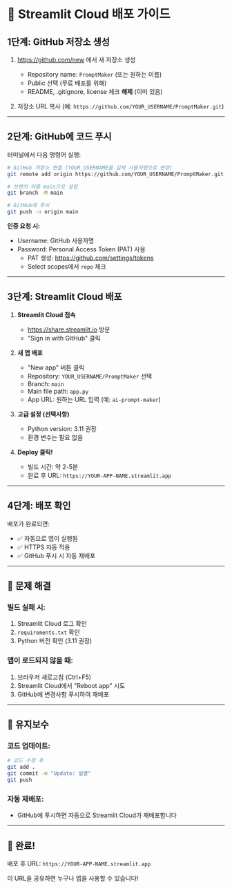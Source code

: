 # 🚀 Streamlit Cloud 배포 가이드

## 1단계: GitHub 저장소 생성

1. https://github.com/new 에서 새 저장소 생성
   - Repository name: `PromptMaker` (또는 원하는 이름)
   - Public 선택 (무료 배포를 위해)
   - README, .gitignore, license 체크 **해제** (이미 있음)

2. 저장소 URL 복사 (예: `https://github.com/YOUR_USERNAME/PromptMaker.git`)

---

## 2단계: GitHub에 코드 푸시

터미널에서 다음 명령어 실행:

```bash
# GitHub 저장소 연결 (YOUR_USERNAME을 실제 사용자명으로 변경)
git remote add origin https://github.com/YOUR_USERNAME/PromptMaker.git

# 브랜치 이름 main으로 설정
git branch -M main

# GitHub에 푸시
git push -u origin main
```

**인증 요청 시:**
- Username: GitHub 사용자명
- Password: Personal Access Token (PAT) 사용
  - PAT 생성: https://github.com/settings/tokens
  - Select scopes에서 `repo` 체크

---

## 3단계: Streamlit Cloud 배포

1. **Streamlit Cloud 접속**
   - https://share.streamlit.io 방문
   - "Sign in with GitHub" 클릭

2. **새 앱 배포**
   - "New app" 버튼 클릭
   - Repository: `YOUR_USERNAME/PromptMaker` 선택
   - Branch: `main`
   - Main file path: `app.py`
   - App URL: 원하는 URL 입력 (예: `ai-prompt-maker`)

3. **고급 설정 (선택사항)**
   - Python version: 3.11 권장
   - 환경 변수는 필요 없음

4. **Deploy 클릭!**
   - 빌드 시간: 약 2-5분
   - 완료 후 URL: `https://YOUR-APP-NAME.streamlit.app`

---

## 4단계: 배포 확인

배포가 완료되면:
- ✅ 자동으로 앱이 실행됨
- ✅ HTTPS 자동 적용
- ✅ GitHub 푸시 시 자동 재배포

---

## 🔧 문제 해결

### 빌드 실패 시:
1. Streamlit Cloud 로그 확인
2. `requirements.txt` 확인
3. Python 버전 확인 (3.11 권장)

### 앱이 로드되지 않을 때:
1. 브라우저 새로고침 (Ctrl+F5)
2. Streamlit Cloud에서 "Reboot app" 시도
3. GitHub에 변경사항 푸시하여 재배포

---

## 📝 유지보수

### 코드 업데이트:
```bash
# 코드 수정 후
git add .
git commit -m "Update: 설명"
git push
```

### 자동 재배포:
- GitHub에 푸시하면 자동으로 Streamlit Cloud가 재배포합니다

---

## 🎉 완료!

배포 후 URL: `https://YOUR-APP-NAME.streamlit.app`

이 URL을 공유하면 누구나 앱을 사용할 수 있습니다!

